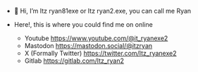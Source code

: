 - 👋 Hi, I’m Itz ryan81exe or Itz ryan2.exe, you can call me Ryan

- Here!, this is where you could find me on online
  - Youtube
   https://www.youtube.com/@it_ryanexe2
  - Mastodon
   https://mastodon.social/@itzryan
  - X (Formally Twitter)
   https://twitter.com/Itz_ryanexe2
  - Gitlab
   https://gitlab.com/Itz_ryan2

<!---
Itzryanexetwo/Itzryanexetwo is a ✨ special ✨ repository because its `README.md` (this file) appears on your GitHub profile.
You can click the Preview link to take a look at your changes.
--->
